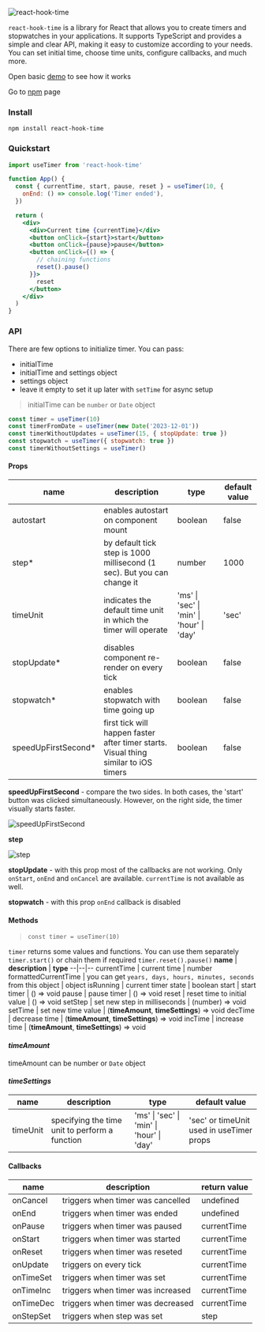 ![react-hook-time](https://github.com/dancheskus/react-hook-time/assets/35524994/ec15bc66-8213-4f80-9b74-c30ac41f3673)


`react-hook-time` is a library for React that allows you to create timers and stopwatches in your applications. It supports TypeScript and provides a simple and clear API, making it easy to customize according to your needs. You can set initial time, choose time units, configure callbacks, and much more.

Open basic [demo](https://gg66l2.csb.app/) to see how it works

Go to [npm](https://www.npmjs.com/package/react-hook-time) page

### Install

    npm install react-hook-time

### Quickstart

```jsx
import useTimer from 'react-hook-time'

function App() {
  const { currentTime, start, pause, reset } = useTimer(10, {
    onEnd: () => console.log('Timer ended'),
  })

  return (
    <div>
      <div>Current time {currentTime}</div>
      <button onClick={start}>start</button>
      <button onClick={pause}>pause</button>
      <button onClick={() => {
        // chaining functions
        reset().pause()
      }}>
        reset
      </button>
    </div>
  )
}
```

### API
There are few options to initialize timer. You can pass:
- initialTime
- initialTime and settings object
- settings object
- leave it empty to set it up later with `setTime` for async setup
> initialTime can be `number` or `Date` object
```js
const timer = useTimer(10)
const timerFromDate = useTimer(new Date('2023-12-01'))
const timerWithoutUpdates = useTimer(15, { stopUpdate: true })
const stopwatch = useTimer({ stopwatch: true })
const timerWithoutSettings = useTimer()
```

#### Props
**name** | **description**  | **type** | **default value**
--|--|--|--
autostart | enables autostart on component mount | boolean | false
step* | by default tick step is 1000 millisecond (1 sec). But you can change it | number | 1000
timeUnit | indicates the default time unit in which the timer will operate | 'ms'  \|  'sec'  \|  'min'  \|  'hour'  \|  'day' | 'sec'
stopUpdate* | disables component re-render on every tick | boolean | false
stopwatch* | enables stopwatch with time going up | boolean | false
speedUpFirstSecond* | first tick will happen faster after timer starts. Visual thing similar to iOS timers | boolean | false

**speedUpFirstSecond** - сompare the two sides. In both cases, the 'start' button was clicked simultaneously. However, on the right side, the timer visually starts faster.

![speedUpFirstSecond](https://github.com/dancheskus/react-hook-time/assets/35524994/40b10c46-7093-4504-b6e3-98ff4938e924)

**step**

![step](https://github.com/dancheskus/react-hook-time/assets/35524994/84f81509-39c6-42f5-9097-fef8af9c99e9)






**stopUpdate** - with this prop most of the callbacks are not working. Only `onStart`, `onEnd` and `onCancel` are available. `currentTime` is not available as well.

**stopwatch** - with this prop `onEnd` callback is disabled

#### Methods
> `const timer = useTimer(10)`

`timer` returns some values and functions. You can use them separately `timer.start()` or chain them if required `timer.reset().pause()`
**name** | **description**  | **type**
--|--|--
currentTime | current time | number
formattedCurrentTime | you can get `years, days, hours, minutes, seconds` from this object | object
isRunning | current timer state | boolean
start | start timer | () => void
pause | pause timer | () => void
reset | reset time to initial value | () => void
setStep | set new step in milliseconds | (number) => void
setTime | set new time value | (**timeAmount**, **timeSettings**) => void
decTime | decrease time | (**timeAmount**, **timeSettings**) => void
incTime | increase time | (**timeAmount**, **timeSettings**) => void

#### *timeAmount*
timeAmount can be number or `Date` object
#### *timeSettings*
**name** | **description**  | **type** | **default value**
--|--|--|--
timeUnit | specifying the time unit to perform a function |  'ms'  \|  'sec'  \|  'min'  \|  'hour'  \|  'day' | 'sec' or timeUnit used in useTimer props

#### Callbacks
**name** | **description**  | **return value**
--|--|--
onCancel | triggers when timer was cancelled | undefined
onEnd | triggers when timer was ended | undefined
onPause | triggers when timer was paused | currentTime
onStart | triggers when timer was started | currentTime
onReset | triggers when timer was reseted | currentTime
onUpdate | triggers on every tick | currentTime
onTimeSet | triggers when timer was set | currentTime
onTimeInc | triggers when timer was increased | currentTime
onTimeDec | triggers when timer was decreased | currentTime
onStepSet | triggers when step was set | step
